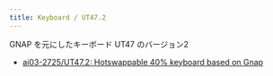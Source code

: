 ```yaml
---
title: Keyboard / UT47.2
---
```


GNAP を元にしたキーボード UT47 のバージョン2


- [ai03\-2725/UT47\.2: Hotswappable 40% keyboard based on Gnap](https://github.com/ai03-2725/UT47.2)

